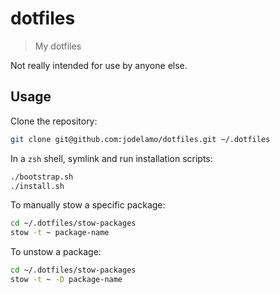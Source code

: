 # dotfiles

> My dotfiles

Not really intended for use by anyone else.

## Usage

Clone the repository:

```zsh
git clone git@github.com:jodelamo/dotfiles.git ~/.dotfiles
```

In a `zsh` shell, symlink and run installation scripts:

```zsh
./bootstrap.sh
./install.sh
```

To manually stow a specific package:

```zsh
cd ~/.dotfiles/stow-packages
stow -t ~ package-name
```

To unstow a package:

```zsh
cd ~/.dotfiles/stow-packages  
stow -t ~ -D package-name
```
